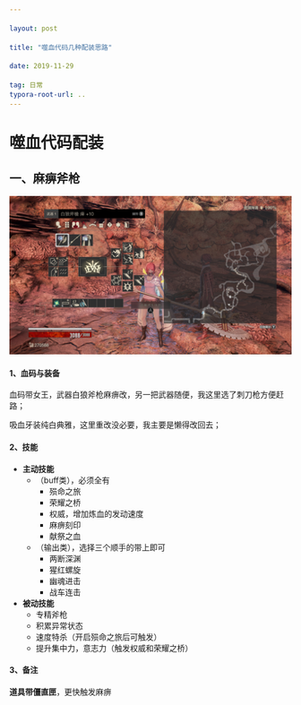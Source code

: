 ```yaml
---

layout: post

title: "噬血代码几种配装思路"

date: 2019-11-29

tag: 日常
typora-root-url: ..
---
```






# 噬血代码配装

## 一、麻痹斧枪

![](/images/posts/codevein/678960_20191129174819_1.png)

#### 1、血码与装备

血码带女王，武器白狼斧枪麻痹改，另一把武器随便，我这里选了刺刀枪方便赶路；

吸血牙装纯白典雅，这里重改没必要，我主要是懒得改回去；

#### 2、技能

- **主动技能**
  - （buff类），必须全有
    - 殒命之旅
    - 荣耀之桥
    - 权威，增加炼血的发动速度
    - 麻痹刻印
    - 献祭之血
  - （输出类），选择三个顺手的带上即可
    - 两断深渊
    - 猩红螺旋
    - 幽魂进击
    - 战车连击
- **被动技能**
  - 专精斧枪
  - 积累异常状态
  - 速度特杀（开启殒命之旅后可触发）
  - 提升集中力，意志力（触发权威和荣耀之桥）



#### 3、备注

**道具带僵直匣**，更快触发麻痹

